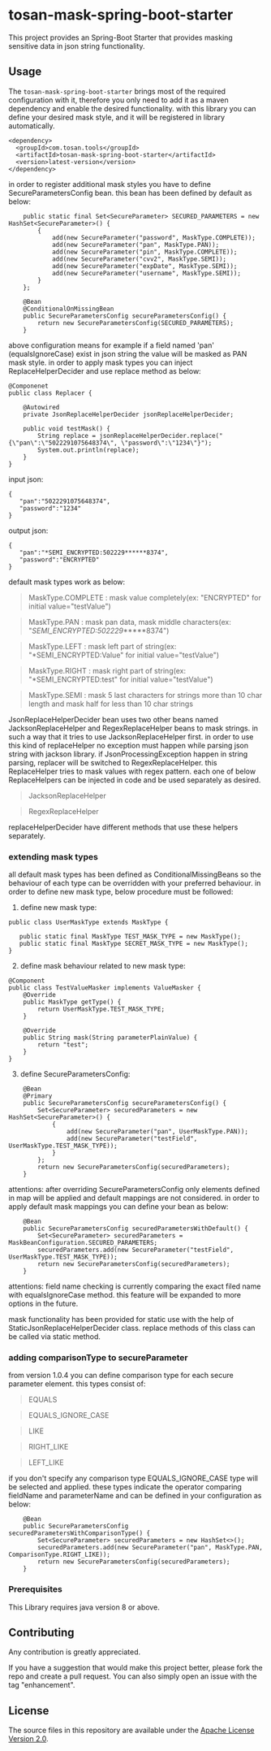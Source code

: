 # tosan-mask-spring-boot-starter

This project provides an Spring-Boot Starter that provides masking sensitive data in json string functionality.

## Usage

The `tosan-mask-spring-boot-starter` brings most of the required configuration with it, therefore you only need to add
it as a maven dependency and enable the desired functionality. with this library you can define your desired mask style,
and it will be registered in library automatically.

```
<dependency>
  <groupId>com.tosan.tools</groupId>
  <artifactId>tosan-mask-spring-boot-starter</artifactId>
  <version>latest-version</version>
</dependency>
```

in order to register additional mask styles you have to define SecureParametersConfig bean. this bean has been defined
by default as below:

```
    public static final Set<SecureParameter> SECURED_PARAMETERS = new HashSet<SecureParameter>() {
        {
            add(new SecureParameter("password", MaskType.COMPLETE));
            add(new SecureParameter("pan", MaskType.PAN));
            add(new SecureParameter("pin", MaskType.COMPLETE));
            add(new SecureParameter("cvv2", MaskType.SEMI));
            add(new SecureParameter("expDate", MaskType.SEMI));
            add(new SecureParameter("username", MaskType.SEMI));
        }
    };

    @Bean
    @ConditionalOnMissingBean
    public SecureParametersConfig secureParametersConfig() {
        return new SecureParametersConfig(SECURED_PARAMETERS);
    }

```

above configuration means for example if a field named 'pan' (equalsIgnoreCase) exist in json string the value will be masked as PAN mask
style. in order to apply mask types you can inject ReplaceHelperDecider and use replace method as below:

```
@Componenet
public class Replacer {

    @Autowired
    private JsonReplaceHelperDecider jsonReplaceHelperDecider;

    public void testMask() {
        String replace = jsonReplaceHelperDecider.replace("{\"pan\":\"5022291075648374\", \"password\":\"1234\"}");
        System.out.println(replace);
    }
}
```

input json:

```
{
   "pan":"5022291075648374",
   "password":"1234"
}
```

output json:

```
{
   "pan":"*SEMI_ENCRYPTED:502229******8374",
   "password":"ENCRYPTED"
}
```

default mask types work as below:
> MaskType.COMPLETE : mask value completely(ex: "ENCRYPTED" for initial value="testValue")

> MaskType.PAN : mask pan data, mask middle characters(ex: "*SEMI_ENCRYPTED:502229******8374")

> MaskType.LEFT : mask left part of string(ex: "*SEMI_ENCRYPTED:Value" for initial value="testValue")

> MaskType.RIGHT : mask right part of string(ex: "*SEMI_ENCRYPTED:test" for initial value="testValue")

> MaskType.SEMI : mask 5 last characters for strings more than 10 char length and mask half for less than 10 char strings

JsonReplaceHelperDecider bean uses two other beans named JacksonReplaceHelper and RegexReplaceHelper beans to mask
strings. in such a way that it tries to use JacksonReplaceHelper first. in order to use this kind of replaceHelper no
exception must happen while parsing json string with jackson library. if JsonProcessingException happen in string
parsing, replacer will be switched to RegexReplaceHelper. this ReplaceHelper tries to mask values with regex pattern.
each one of below ReplaceHelpers can be injected in code and be used separately as desired. 

> JacksonReplaceHelper

> RegexReplaceHelper

replaceHelperDecider have different methods that use these helpers separately.

### extending mask types

all default mask types has been defined as ConditionalMissingBeans so the behaviour of each type can be overridden with
your preferred behaviour. in order to define new mask type, below procedure must be followed:

1. define new mask type:

```
public class UserMaskType extends MaskType {

   public static final MaskType TEST_MASK_TYPE = new MaskType();
   public static final MaskType SECRET_MASK_TYPE = new MaskType();
}
```

2. define mask behaviour related to new mask type:

```
@Component
public class TestValueMasker implements ValueMasker {
    @Override
    public MaskType getType() {
        return UserMaskType.TEST_MASK_TYPE;
    }

    @Override
    public String mask(String parameterPlainValue) {
        return "test";
    }
}
```

3. define SecureParametersConfig:

```
    @Bean
    @Primary
    public SecureParametersConfig secureParametersConfig() {
        Set<SecureParameter> securedParameters = new HashSet<SecureParameter>() {
            {
                add(new SecureParameter("pan", UserMaskType.PAN));
                add(new SecureParameter("testField", UserMaskType.TEST_MASK_TYPE));
            }
        };
        return new SecureParametersConfig(securedParameters);
    }
```

attentions: after overriding SecureParametersConfig only elements defined in map will be applied 
and default mappings are not considered. in order to apply default mask mappings you can define 
your bean as below:

```
    @Bean
    public SecureParametersConfig securedParametersWithDefault() {
        Set<SecureParameter> securedParameters = MaskBeanConfiguration.SECURED_PARAMETERS;
        securedParameters.add(new SecureParameter("testField", UserMaskType.TEST_MASK_TYPE));
        return new SecureParametersConfig(securedParameters);
    }
```

attentions: field name checking is currently comparing the exact filed name with equalsIgnoreCase method. 
this feature will be expanded to more options in the future.

mask functionality has been provided for static use with the help of StaticJsonReplaceHelperDecider class.
replace methods of this class can be called via static method.

### adding comparisonType to secureParameter
from version 1.0.4 you can define comparison type for each secure parameter element. this types consist of:

> EQUALS

> EQUALS_IGNORE_CASE

> LIKE

> RIGHT_LIKE

> LEFT_LIKE

if you don't specify any comparison type EQUALS_IGNORE_CASE type will be selected and applied. these types
indicate the operator comparing fieldName and parameterName and can be defined in your configuration as below:

```
    @Bean
    public SecureParametersConfig securedParametersWithComparisonType() {
        Set<SecureParameter> securedParameters = new HashSet<>();
        securedParameters.add(new SecureParameter("pan", MaskType.PAN, ComparisonType.RIGHT_LIKE));
        return new SecureParametersConfig(securedParameters);
    }

```

### Prerequisites
This Library requires java version 8 or above.

## Contributing
Any contribution is greatly appreciated.

If you have a suggestion that would make this project better, please fork the repo and create a pull request.
You can also simply open an issue with the tag "enhancement".

## License
The source files in this repository are available under the [Apache License Version 2.0](./LICENSE.txt).
